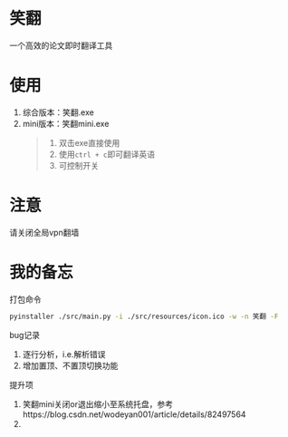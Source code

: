 # 笑翻
一个高效的论文即时翻译工具

# 使用
1. 综合版本：笑翻.exe
2. mini版本：笑翻mini.exe 
   > 1. 双击exe直接使用
   > 2. 使用`ctrl + c`即可翻译英语
   > 3. 可控制开关

# 注意
请关闭全局vpn翻墙

# 我的备忘
打包命令
```bash
pyinstaller ./src/main.py -i ./src/resources/icon.ico -w -n 笑翻 -F
```
bug记录
1. 逐行分析，i.e.解析错误
2. 增加置顶、不置顶切换功能

提升项
1. 笑翻mini关闭or退出缩小至系统托盘，参考https://blog.csdn.net/wodeyan001/article/details/82497564
2. 

